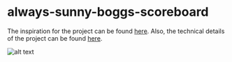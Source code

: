 # always-sunny-boggs-scoreboard
The inspiration for the project can be found [here](https://medium.com/@justinshawngerber/beer-scoreboard-part-1-of-2-b58f9a3631aa).
Also, the technical details of the project can be found [here](https://medium.com/@justinshawngerber/beer-scoreboard-part-2-of-2-faedfc3c0858).


![alt text](https://github.com/Justbeingjustin/always-sunny-boggs-scoreboard/blob/master/Scoreboard.JPG)




